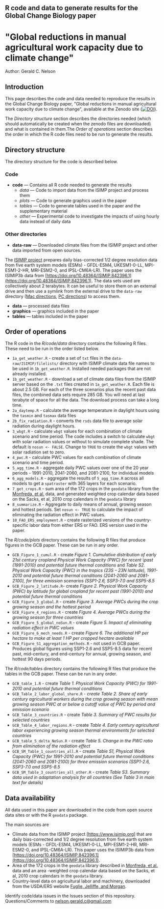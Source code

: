 
## R code and data to generate results for the Global Change Biology paper 
# "Global reductions in manual agricultural work capacity due to climate change"
Author: Gerald C. Nelson

## Introduction

This page describes the code and data needed to reproduce the results in the Global Change Biology paper, "Global reductions in manual agricultural work capacity due to climate change", available at the Zenodo site  ([![DOI](https://zenodo.org/badge/664373839.svg)](https://zenodo.org/doi/10.5281/zenodo.10429708)).

The _Directory structure_ section describes the directories needed (which should automatically be created when the zenodo files are downloaded) and what is contained in them.The _Order of operations_ section describes the order in which the R code files need to be run to generate the results.


## Directory structure

The directory structure for the code is described below. 

### Code
- **code** — Contains all R code needed to generate the results
  - *data* — Code to import data from the ISIMP project and process them
  - *plots* — Code to generate graphics used in the paper
  - *tables* — Code to generate tables used in the paper and the supplementary material
  - *other* — Experimental code to investigate the impacts of using hourly data instead of daily data 

### Other directories
  
- **data-raw** — Downloaded climate files from the ISIMIP project and other data imported from open sources. 

The [ISIMIP project](https://www.isimip.org) prepares daily bias-corrected 1/2 degree resolution data from five earth system models (ESMs) - GFDL-ESM4, UKESM1-0-LL, MPI-ESM1-2-HR, MRI-ESM2-0, and IPSL-CM6A-LR). The paper uses the ISIMIP3b data from 
[https://doi.org/10.48364/ISIMIP.842396.1](https://doi.org/10.48364/ISIMIP.842396.1). The data sets used are collectively about 2 terabytes. It can be useful to store them on an external drive and then use a symlink from the external drive to the `data-raw` directory  ([Mac directions](https://www.google.com/search?client=safari&rls=en&q=create+a+mac+symlink&ie=UTF-8&oe=UTF-8), [PC directions](https://www.google.com/search?client=safari&rls=en&q=create+a+pc+symlink&ie=UTF-8&oe=UTF-8)) to access them.


- **data** — processed data files
- **graphics** — graphics included in the paper
- **tables** — tables included in the paper

## Order of operations

The R code in the _R/code/data_ directory contains the following R files. These need to be run in the order listed below.
  
-   `1a_get_weather.R` - create a set of `txt` files in the `data-raw/ISIMIP/filelists/` directory with ISIMIP climate data file names to be used in `1b_get_weather.R`. Installed needed packages that are not already installed.
-   `1b_get_weather.R` - download a set of climate data files from the ISIMIP server based on the `.txt` files created in `1a_get_weather.R`. Each file is about 2.5 GB. For each of the three scenarios plus the recent past data files, the combined data sets require 285 GB. You will need at last terabyte of space for all the data. The download process can take a long time. 
-   `2a_daytemp.R` - calculate the average temperature in daylight hours using the `tasmin` and `tasmax` data files
-   `2b_fix_radiation.R` - converts the `rsds` data file to average solar radiation during daylight hours.
-   `3_wbgt.R` - calculate `wbgt` values for each combination of climate scenario and time period. The code includes a switch to calculate `wbgt` with solar radiation values or without to simulate complete shade. The default is `nosun <- FALSE`. Change to `TRUE` to create the `wbgt` values with solar radiation set to zero.
-   `4_pwc.R` - calculate PWC values for each combination of climate scenario and time period.
-   `5_agg_time.R` - aggregate daily PWC values over one of the 20 year periods - 1991-2010, 2041-2060, and 2081-2100, for individual models
-   `6_agg_models.R` - aggregate the results of `5_agg_time.R` across all models to get a `spatraster` with 365 layers for each scenario.
-   `7_get_crops.R` - sum area of the 172 crops in the `geodata` library from the [Monfreda, et al.](https://doi.org/10.1029/2007GB002947) data, and generated weighted crop calendar data based on the Sacks, et al, 2010 crop calendars in the `geodata` library
-   `8_summarize.R` - Aggregate to daily means of annual, growing season and hottest periods. Set `nosun <- TRUE` to calculate the impact of eliminating the radiation effect in PWC values. 
-   `10_FAO_ERS_employment.R` - create rasterized versions of the country-specific labor data from either ERS or FAO. ERS version used in the paper.

The _R/code/plots_ directory contains the following R files that produce figures in the GCB paper. These can be run in any order.

  - `GCB_Figure_1_cumul.R` - create _Figure 1. Cumulative distribution of early 21st century cropland Physical Work Capacity (PWC) for recent \past (1991-2010) and potential future thermal conditions_ and _Table S2. Physical Work Capacity (PWC) in the tropics (23S – 23N latitude), 1991-2010 and potential future thermal conditions (2041-2060 and 2081-2100), for three emission scenarios (SSP1-2.6, SSP3-7.0 and SSP5-8.5_
  - `GCB_Figure_2_latitude.R`- create _Figure 2. Physical Work Capacity (PWC) by latitude for global cropland for recent past (1991-2010) and potential future thermal conditions_ 
  - `GCB_Figure_3_global.R` - create _Figure 3. Average PWCs during the crop growing season and the hottest period_
  - `GCB_Figure_4_regions.R` - create _Figure 4. Average PWCs during the growing season for three countries_
  - `GCB_Figure_5_global_noSun.R` - create _Figure 5. Impact of eliminating radiation effect in PWC values_
  - `GCB_Figure_6_mech_needs.R` - create _Figure 6. The additional HP per hectare to make at least 1 HP per cropped hectare available_
  - `GCB_Figure_S1_aggregation_methods.R` - not used in GCB paper. Produces global figures using SSP1-2.6 and SSP5-8.5 data for recent past, mid-century, and end-century for annual, growing season, and hottest 90 days periods.
 
The _R/code/tables_ directory contains the following R files that produce the tables in the GCB paper. These can be run in any order.

  - `GCB_table_1.R` - create _Table 1. Physical Work Capacity (PWC) for 1991-2010 and potential future thermal conditions_
  - `GCB_Table_2_labor_global_share.R` - _create Table 2. Share of early century agricultural workers during the crop growing season with mean growing season PWC at or below a cutoff value of PWC by period and emission scenario_
  - `GCB_Table_3_countries.R` - create _Table 3. Summary of PWC results for selected countries_ 
  - `GCB_Table_4_labor_regions.R` - create _Table 4. Early century agricultural labor experiencing growing season thermal environments for selected countries_
  - `GCB_table_5_delta_NoSun.R` - create _Table 5. Change in the PWC ratio from elimination of the radiation effect_
  - `GCB_SM_Table_1_countries_all.R` - create _Table S1, Physical Work Capacity (PWC) for 1991-2010 and potential future thermal conditions (2041-2060 and 2081-2100) for three emission scenarios (SSP1-2.6, SSP3-7.0 and SSP5-8.5_
  - `GCB_SM_Table_3_countries_all_other.R` -  create _Table S3. Summary data used in adaptation analysis for all countries (See Table 3 in main text for details)_

## Data availability
All data used in this paper are downloaded in the code from open source data sites or with the R `geodata` package.

The main sources are 

- Climate data from the ISIMIP project [https://www.isimip.org] that are daily bias-corrected and 1/2 degree resolution from five earth system models (ESMs - GFDL-ESM4, UKESM1-0-LL, MPI-ESM1-2-HR, MRI-ESM2-0, and IPSL-CM6A-LR). This paper uses the ISIMIP3b data from 
[https://doi.org/10.48364/ISIMIP.842396.1](https://doi.org/10.48364/ISIMIP.842396.1).
- Area of the 172 crops in the `geodata` library described in [Monfreda, et al.](https://doi.org/10.1029/2007GB002947) data and an area -weighted crop calendar data based on the Sacks, et al, 2010 crop calendars in the `geodata` library.
- Country-level data on agricultural labor and machinery, downloaded from the USDA/ERS website [Fuglie, Jelliffe, and Morgan](https://www.ers.usda.gov/webdocs/DataFiles/51270/AgTFPInternational2020_long.xlsx?v=8337).

Identify code/data issues in the Issues section of this repository. Questions/Comments to [nelson.gerald.c@gmail.com](mailto:nelson.gerald.c@gmail.com)

